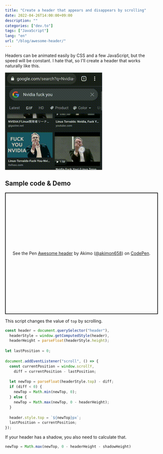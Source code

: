 ```yaml
---
title: "Create a header that appears and disappears by scrolling"
date: 2022-04-26T14:00:00+09:00
description: ""
categories: ["dev.to"]
tags: ["JavaScript"]
lang: "en"
url: "/blog/awesome-header/"
---
```


Headers can be animated easily by CSS and a few JavaScript, but the speed will be constant.
I hate that, so I'll create a header that works naturally like this.

![Search result screen of Google images](./google.webp)

## Sample code & Demo

<p class="codepen" data-height="400" data-default-tab="result" data-slug-hash="zYpROeV" data-user="akimon658" style="height: 400px; box-sizing: border-box; display: flex; align-items: center; justify-content: center; border: 2px solid; margin: 1em 0; padding: 1em;">
  <span>See the Pen <a href="https://codepen.io/akimon658/pen/zYpROeV">
  Awesome header</a> by Akimo (<a href="https://codepen.io/akimon658">@akimon658</a>)
  on <a href="https://codepen.io">CodePen</a>.</span>
</p>
<script async src="https://cpwebassets.codepen.io/assets/embed/ei.js"></script>

This script changes the value of `top` by scrolling.

```javascript
const header = document.querySelector("header"),
  headerStyle = window.getComputedStyle(header),
  headerHeight = parseFloat(headerStyle.height);

let lastPosition = 0;

document.addEventListener("scroll", () => {
  const currentPosition = window.scrollY,
    diff = currentPosition - lastPosition;

  let newTop = parseFloat(headerStyle.top) - diff;
  if (diff < 0) {
    newTop = Math.min(newTop, 0);
  } else {
    newTop = Math.max(newTop, 0 - headerHeight);
  }

  header.style.top = `${newTop}px`;
  lastPosition = currentPosition;
});
```

If your header has a shadow, you also need to calculate that.

```javascript
newTop = Math.max(newTop, 0 - headerHeight - shadowHeight)
```

